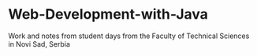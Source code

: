 # Web-Development-with-Java
Work and notes from student days from the Faculty of Technical Sciences in Novi Sad, Serbia
